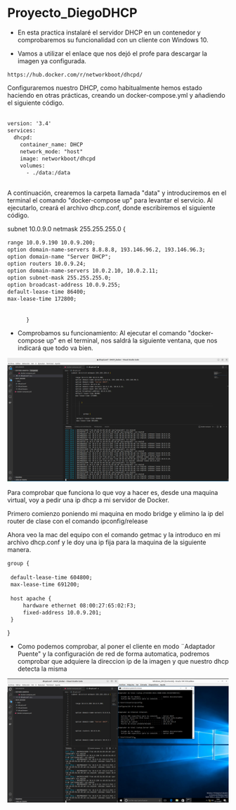 # Proyecto_DiegoDHCP

- En esta practica instalaré el servidor DHCP en un contenedor y comprobaremos su funcionalidad con un cliente con Windows 10.

- Vamos a utilizar el enlace que nos dejó el profe para descargar la imagen ya configurada.

```
https://hub.docker.com/r/networkboot/dhcpd/

```

Configuraremos nuestro DHCP, como habitualmente hemos estado haciendo en otras prácticas, creando un docker-compose.yml y añadiendo el siguiente código.


```

version: '3.4'
services:
  dhcpd:
    container_name: DHCP
    network_mode: "host"
    image: networkboot/dhcpd
    volumes:
      - ./data:/data


```

A continuación, crearemos la carpeta llamada "data" y introduciremos en el terminal el comando "docker-compose up" para levantar el servicio.
Al ejecutarlo, creará el archivo dhcp.conf, donde escribiremos el siguiente código.



subnet 10.0.9.0 netmask 255.255.255.0 {    
        
    range 10.0.9.190 10.0.9.200;     
    option domain-name-servers 8.8.8.8, 193.146.96.2, 193.146.96.3;
    option domain-name "Server DHCP";   
    option routers 10.0.9.24;    
    option domain-name-servers 10.0.2.10, 10.0.2.11;   
    option subnet-mask 255.255.255.0;     
    option broadcast-address 10.0.9.255;       
    default-lease-time 86400;
    max-lease-time 172800;
        
        
          }




  - Comprobamos su funcionamiento:
  Al ejecutar el comando "docker-compose up" en el terminal, nos saldrá la siguiente ventana, que nos indicará que todo va bien.
  
   ![This is an image](https://github.com/dvarelavidal/Proyecto_DiegoDHCP/blob/main/imagenes/Captura%20de%20pantalla%20de%202022-12-07%2019-43-47.png)
  
  
  
  
  
  Para comprobar que funciona lo que voy a hacer es, desde una maquina virtual, voy a pedir una ip dhcp a mi servidor de Docker.

Primero comienzo poniendo mi maquina en modo bridge y elimino la ip del router de clase con el comando ipconfig/release

Ahora veo la mac del equipo con el comando getmac y la introduco en mi archivo dhcp.conf y le doy una ip fija para la maquina de la siguiente manera.
  
  
  
    group {

     default-lease-time 604800;
     max-lease-time 691200;

     host apache {
         hardware ethernet 08:00:27:65:02:F3;
         fixed-address 10.0.9.201;
     }

  }
  
  - Como podemos comprobar, al poner el cliente en modo ¨Adaptador Puente" y la configuración de red de forma automatica, podremos comprobar que adquiere la direccion ip de la imagen y que nuestro dhcp detecta la misma
  
  ![This is an image](https://github.com/dvarelavidal/Proyecto_DiegoDHCP/blob/main/imagenes/Captura%20de%20pantalla%20de%202022-12-07%2018-42-47.png)

 
